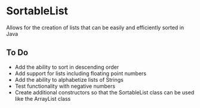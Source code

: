 # SortableList
Allows for the creation of lists that can be easily and efficiently sorted in Java

## To Do
* Add the ability to sort in descending order
* Add support for lists including floating point numbers
* Add the ability to alphabetize lists of Strings
* Test functionality with negative numbers
* Create additional constructors so that the SortableList class can be used like the ArrayList class
